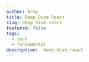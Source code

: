 ```yaml
---
author: Army
title: Deep Dive React
slug: deep_dive_react
featured: false
tags:
  - tech
  - fundamental
description:  deep_dive_react
---
```




